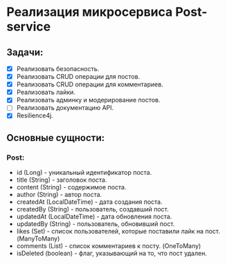 # Реализация микросервиса Post-service


## Задачи:
- [x] Реализовать безопасность.
- [x] Реализовать CRUD операции для постов.
- [x] Реализовать CRUD операции для комментариев.
- [x] Реализовать лайки.
- [x] Реализовать админку и модерирование постов.
- [ ] Реализовать документацию API.
- [x] Resilience4j.

## Основные сущности:
### Post:
- id (Long) - уникальный идентификатор поста.
- title (String) - заголовок поста.
- content (String) - содержимое поста.
- author (String) - автор поста.
- createdAt (LocalDateTime) - дата создания поста.
- createdBy (String) - пользователь, создавший пост.
- updatedAt (LocalDateTime) - дата обновления поста.
- updatedBy (String) - пользователь, обновивший пост.
- likes (Set<String>) - список пользователей, которые поставили лайк на пост. (ManyToMany)
- comments (List<Comment>) - список комментариев к посту. (OneToMany)
- isDeleted (boolean) - флаг, указывающий на то, что пост удален.